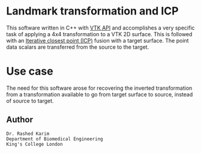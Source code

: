# Landmark transformation and ICP

This software written in C++ with [VTK API](http://www.vtk.org/doc/nightly/html/index.html) and accomplishes a very specific task of applying a 4x4 transformation to a VTK 2D surface. This is followed with an [Iterative closest point (ICP)](https://en.wikipedia.org/wiki/Iterative_closest_point) fusion with a target surface. The point data scalars are transferred from the source to the target. 

# Use case 
The need for this software arose for recovering the inverted transformation from a transformation available to go from target surface to source, instead of source to target. 



## Author 
```
Dr. Rashed Karim 
Department of Biomedical Engineering 
King's College London 
```
